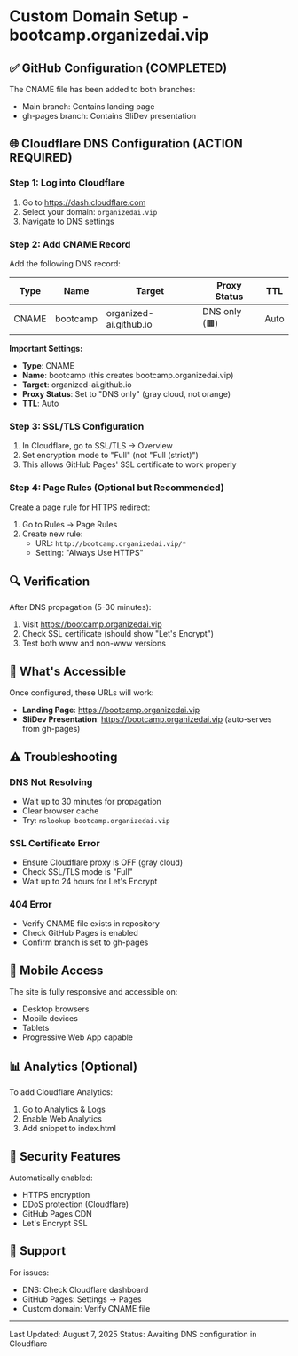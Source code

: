# Custom Domain Setup - bootcamp.organizedai.vip

## ✅ GitHub Configuration (COMPLETED)

The CNAME file has been added to both branches:
- Main branch: Contains landing page
- gh-pages branch: Contains SliDev presentation

## 🌐 Cloudflare DNS Configuration (ACTION REQUIRED)

### Step 1: Log into Cloudflare

1. Go to https://dash.cloudflare.com
2. Select your domain: `organizedai.vip`
3. Navigate to DNS settings

### Step 2: Add CNAME Record

Add the following DNS record:

| Type  | Name     | Target                    | Proxy Status | TTL  |
|-------|----------|---------------------------|--------------|------|
| CNAME | bootcamp | organized-ai.github.io    | DNS only (🟫) | Auto |

**Important Settings:**
- **Type**: CNAME
- **Name**: bootcamp (this creates bootcamp.organizedai.vip)
- **Target**: organized-ai.github.io
- **Proxy Status**: Set to "DNS only" (gray cloud, not orange)
- **TTL**: Auto

### Step 3: SSL/TLS Configuration

1. In Cloudflare, go to SSL/TLS → Overview
2. Set encryption mode to "Full" (not "Full (strict)")
3. This allows GitHub Pages' SSL certificate to work properly

### Step 4: Page Rules (Optional but Recommended)

Create a page rule for HTTPS redirect:
1. Go to Rules → Page Rules
2. Create new rule:
   - URL: `http://bootcamp.organizedai.vip/*`
   - Setting: "Always Use HTTPS"

## 🔍 Verification

After DNS propagation (5-30 minutes):

1. Visit https://bootcamp.organizedai.vip
2. Check SSL certificate (should show "Let's Encrypt")
3. Test both www and non-www versions

## 🚀 What's Accessible

Once configured, these URLs will work:
- **Landing Page**: https://bootcamp.organizedai.vip
- **SliDev Presentation**: https://bootcamp.organizedai.vip (auto-serves from gh-pages)

## ⚠️ Troubleshooting

### DNS Not Resolving
- Wait up to 30 minutes for propagation
- Clear browser cache
- Try: `nslookup bootcamp.organizedai.vip`

### SSL Certificate Error
- Ensure Cloudflare proxy is OFF (gray cloud)
- Check SSL/TLS mode is "Full"
- Wait up to 24 hours for Let's Encrypt

### 404 Error
- Verify CNAME file exists in repository
- Check GitHub Pages is enabled
- Confirm branch is set to gh-pages

## 📱 Mobile Access

The site is fully responsive and accessible on:
- Desktop browsers
- Mobile devices
- Tablets
- Progressive Web App capable

## 📊 Analytics (Optional)

To add Cloudflare Analytics:
1. Go to Analytics & Logs
2. Enable Web Analytics
3. Add snippet to index.html

## 🔐 Security Features

Automatically enabled:
- HTTPS encryption
- DDoS protection (Cloudflare)
- GitHub Pages CDN
- Let's Encrypt SSL

## 📧 Support

For issues:
- DNS: Check Cloudflare dashboard
- GitHub Pages: Settings → Pages
- Custom domain: Verify CNAME file

---

Last Updated: August 7, 2025
Status: Awaiting DNS configuration in Cloudflare
